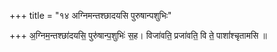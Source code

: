+++
title = "१४ अग्निमन्तश्छादयसि पुरुषान्पशुभिः"

+++
अ॒ग्निम॒न्तश्छा॑दयसि॒ पुरु॑षान्प॒शुभिः॑ स॒ह। विजा॑वति॒ प्रजा॑वति॒ वि ते॒ पाशां॑श्चृतामसि ॥